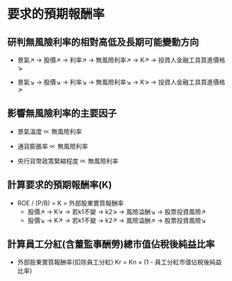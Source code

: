 # 要求的預期報酬率

## 研判無風險利率的相對高低及長期可能變動方向

* 景氣↗ → 股價↗ → 利率↗ → 無風險利率↗ → K↗ → 投資人金融工具買進價格↘

* 景氣↘ → 股價↘ → 利率↘ → 無風險利率↘ → K↘ → 投資人金融工具買進價格↗

## 影響無風險利率的主要因子

* 景氣溫度 ∝ 無風險利率

* 通貨膨脹率 ∝ 無風險利率

* 央行貨幣政策緊縮程度 ∝ 無風險利率

## 計算要求的預期報酬率(K)

* ROE / (P/B) = K = 外部股東實質報酬率
    * 股價↗ → K↘ → 若k1不變 → k2↘ → 風險溢酬↘ → 股票投資風險↗
    * 股價↘ → K↗ → 若k1不變 → k2↗ → 風險溢酬↗ → 股票投資風險↘

## 計算員工分紅(含董監事酬勞)總市值佔稅後純益比率

* 外部股東實質報酬率(扣除員工分紅) Kr = Kn × (1 - 員工分紅市值佔稅後純益比率)
